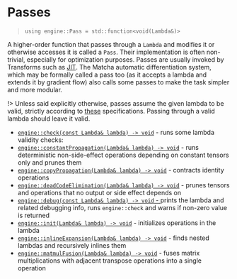 # Passes

> `using engine::Pass = std::function<void(Lambda&)>`

A higher-order function that passes through a `Lambda` and modifies it 
or otherwise accesses it is called a `Pass`. Their implementation is often 
non-trivial, especially for optimization purposes. Passes 
are usually invoked by Transforms such as [JIT](tensor/jit).
The Matcha automatic differentiation system, which may be
formally called a pass too (as it accepts a lambda and extends it by
gradient flow) also calls some passes to make the task simpler
and more modular. 

!> Unless said explicitly otherwise, 
   passes assume the given lambda to be valid, strictly according to
   [these](engine/lambda/README#creating-a-lambda) specifications.
   Passing through a valid lambda should leave it valid.


- [`engine::check(const Lambda& lambda) -> void`](engine/lambda/passes/check) -
  runs some lambda validity checks:
- [`engine::constantPropagation(Lambda& lambda) -> void`](engine/lambda/passes/constant-propagation) - 
  runs deterministic non-side-effect operations depending on constant 
  tensors only and prunes them
- [`engine::copyPropagation(Lambda& lambda) -> void`](engine/lambda/passes/copy-propagation) - 
  contracts identity operations
- [`engine::deadCodeElimination(Lambda& lambda) -> void`](engine/lambda/passes/dead-code-elimination) - 
  prunes tensors and operations that no output or side effect depends on
- [`engine::debug(const Lambda& lambda) -> void` - ](engine/lambda/passes/debug)
  prints the lambda and related debugging info, runs `engine::check` and
  warns if non-zero value is returned
- [`engine::init(Lambda& lambda) -> void`](engine/lambda/passes/init) - 
  initializes operations in the lambda
- [`engine::inlineExpansion(Lambda& lambda) -> void`](engine/lambda/passes/inline-expansion) - 
  finds nested lambdas and recursively inlines them
- [`engine::matmulFusion(Lambda& lambda) -> void`](engine/lambda/passes/matmul-fusion) - fuses matrix 
   multiplications with adjacent transpose operations into a single operation


